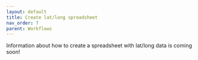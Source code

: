 ```yaml
---
layout: default
title: Create lat/long spreadsheet
nav_order: 7
parent: Workflows
---
```

Information about how to create a spreadsheet with lat/long data is coming soon!
<!--
This can be done to create blank rectilinear grids. If the grid is not rectilinear:

- if it has a paper map index: [scan and trace](#)
- if it does not have a paper map index, but it does have lat long at the corners: [create spreadsheet with lat and long columns](#)
- if it does not have a paper index nor a lat long at the corners, then use geojson.io or QGIS to [create the index manually](#)
-->
